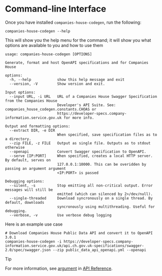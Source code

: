 # Command-line Interface

Once you have installed `companies-house-codegen`, run the following:

```shell
companies-house-codegen --help
```

This will show you the help menu for the command;
it will show you what options are available to you and how to use them

```text
usage: companies-house-codegen [OPTIONS]

Generate, format and host OpenAPI specifications and for Companies House

options:
  -h, --help            show this help message and exit
  --version, -V         Show version and exit.

Input options:
  --input URL, -i URL   URL of a Companies House Swagger Specification from the Companies House     
                        Developer's API Suite. See: companies_house_codegen.constants.CHOAS or      
                        https://developer-specs.company-information.service.gov.uk for more info.   

Output and formatting options:
  --extract DIR, -e DIR
                        When specified, save specification files as to a directory.
  --zip FILE, -z FILE   Output as single file. Outputs as to stdout otherwise
  --openapi             Convert Swagger specification to OpenAPI.
  --serve [IP:PORT]     When specified, creates a local HTTP server. By default, serves on
                        127.0.0.1:10000. This can be overidden by passing an argument argument      
                        <IP:PORT> is passed

Debugging options:
  --silent, -s          Stop emitting all non-critical output. Error messages will still be
                        emitted (which can silenced by 2>/dev/null).
  --single-threaded     Download syncronously on a single thread. By default, downloads
                        syncronously using multithreading. Useful for debugging.
  --verbose, -v         Use verbose debug logging
```

Here is an example use case

```shell
# Download Companies House Public Data API and convert it to OpenAPI 3.0.1
companies-house-codegen -i https://developer-specs.company-information.service.gov.uk/api.ch.gov.uk-specifications/swagger-2.0/spec/swagger.json --zip public_data_api_openapi.yml --openapi
```

> [!TIP]
> For more information, see [argument](api-reference/argument.md)
> in [API Reference](api-reference/index.md).

